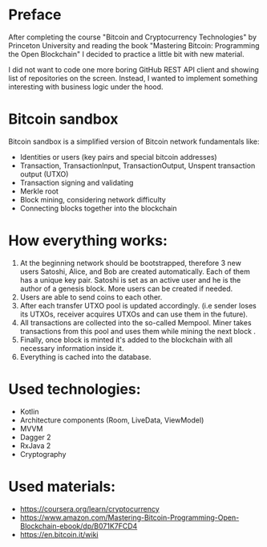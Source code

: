 # Preface 
After completing the course "Bitcoin and Cryptocurrency Technologies" by Princeton University and reading the book "Mastering Bitcoin: Programming the Open Blockchain" I decided to practice a little bit with new material.

I did not want to code one more boring GitHub REST API client and showing list of repositories on the screen. Instead, I wanted to implement something interesting with business logic under the hood.

# Bitcoin sandbox
Bitcoin sandbox is a simplified version of Bitcoin network fundamentals like:

- Identities or users (key pairs and special bitcoin addresses)
- Transaction, TransactionInput, TransactionOutput, Unspent transaction output (UTXO)
- Transaction signing and validating
- Merkle root
- Block mining, considering network difficulty
- Connecting blocks together into the blockchain
    
# How everything works:
1. At the beginning network should be bootstrapped, therefore 3 new users Satoshi, Alice, and Bob are created automatically. Each of them has a unique key pair. Satoshi is set as an active user and he is the author of a genesis block. More users can be created if needed.
2. Users are able to send coins to each other.
3. After each transfer UTXO pool is updated accordingly. (i.e sender loses its UTXOs, receiver acquires UTXOs and can use them in the future).
4. All transactions are collected into the so-called Mempool. Miner takes transactions from this pool and uses them while mining the next block .
5. Finally, once block is minted it's added to the blockchain with all necessary information inside it.
6. Everything is cached into the database.

# Used technologies:
- Kotlin
- Architecture components (Room, LiveData, ViewModel)
- MVVM
- Dagger 2
- RxJava 2
- Cryptography

# Used materials:
- https://coursera.org/learn/cryptocurrency
- https://www.amazon.com/Mastering-Bitcoin-Programming-Open-Blockchain-ebook/dp/B071K7FCD4
- https://en.bitcoin.it/wiki
